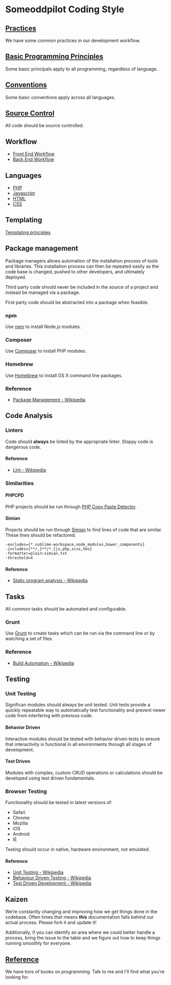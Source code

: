 # Someoddpilot Coding Style

## [Practices](https://github.com/alexsomeoddpilot/Someoddpilot-Coding-Style/blob/master/practices.md)

We have some common practices in our development workflow.

## [Basic Programming Principles](https://github.com/alexsomeoddpilot/Someoddpilot-Coding-Style/blob/master/principles.md)

Some basic principals apply to all programming, regardless of language.

## [Conventions](https://github.com/alexsomeoddpilot/Someoddpilot-Coding-Style/blob/master/conventions.md)

Some basic conventions apply across all languages.

## [Source Control](https://github.com/alexsomeoddpilot/Someoddpilot-Coding-Style/blob/master/source.md)

All code should be source controlled.

## Workflow

* [Front End Workflow](https://github.com/alexsomeoddpilot/Someoddpilot-Coding-Style/blob/master/front.md)
* [Back End Workflow](https://github.com/alexsomeoddpilot/Someoddpilot-Coding-Style/blob/master/back.md)

## Languages

* [PHP](https://github.com/alexsomeoddpilot/Someoddpilot-Coding-Style/blob/master/php.md)
* [Javascript](https://github.com/alexsomeoddpilot/Someoddpilot-Coding-Style/blob/master/javascript.md)
* [HTML](https://github.com/alexsomeoddpilot/Someoddpilot-Coding-Style/blob/master/html.md)
* [CSS](https://github.com/alexsomeoddpilot/Someoddpilot-Coding-Style/blob/master/css.md)

## Templating

[Templating principles](https://github.com/alexsomeoddpilot/Someoddpilot-Coding-Style/blob/master/templating.md)

## Package management

Package managers allows automation of the installation process of tools and libraries. This installation process can then be repeated easily as the code base is changed, pushed to other developers, and ultimately deployed.

Third party code should never be included in the source of a project and instead be managed via a package.

First party code should be abstracted into a package when feasible.

### npm

Use [npm](http://www.npmjs.org/) to install Node.js modules.

### Composer

Use [Composer](https://getcomposer.org/) to install PHP modules.

### Homebrew

Use [Homebrew](http://brew.sh/) to install OS X command line packages.

### Reference

* [Package Management - Wikipedia](http://en.wikipedia.org/wiki/Package_management_system)

## Code Analysis

### Linters

Code should **always** be linted by the appropriate linter. Sloppy code is dangerous code.

#### Reference

* [Lint - Wikipedia](http://en.wikipedia.org/wiki/Lint_(software))

### Similarities

#### PHPCPD

PHP projects should be run through [PHP Copy Paste Detector](https://github.com/sebastianbergmann/phpcpd).

#### Simian

Projects should be run through [Simian](http://www.harukizaemon.com/simian/) to find lines of code that are similar. These lines should be refactored.

```
-excludes={*.sublime-workspace,node_modules,bower_components}
-includes={**/,}**/*.{js,php,scss,hbs}
-formatter=plain:simian.txt
-threshold=4
```

#### Reference

* [Static program analysis - Wikipedia](http://en.wikipedia.org/wiki/Static_program_analysis)

## Tasks

All common tasks should be automated and configurable.

### Grunt

Use [Grunt](http://gruntjs.com) to create tasks which can be run via the command line or by watching a set of files.

### Reference

* [Build Automation - Wikipedia](http://en.wikipedia.org/wiki/Build_automation)

## Testing

### Unit Testing

Significan modules should always be unit tested. Unit tests provide a quickly repeatable way to automatically test functionality and prevent newer code from interfering with previous code.

#### Behavior Driven

Interactive modules should be tested with behavior driven tests to ensure that interactivity is functional in all environments through all stages of development.

#### Test Driven

Modules with complex, custom CRUD operations or calculations should be developed using test driven fundamentals.

### Browser Testing

Functionality should be tested in latest versions of:

* Safari
* Chrome
* Mozilla
* iOS
* Android
* IE

Testing should occur in native, hardware environment, not emulated.

#### Reference

* [Unit Testing - Wikipedia](http://en.wikipedia.org/wiki/Unit_testing)
* [Behaviour Driven Testing - Wikipedia](http://en.wikipedia.org/wiki/Behavior-driven_development)
* [Test Driven Development - Wikipedia](http://en.wikipedia.org/wiki/Test-driven_development)

## Kaizen

We’re constantly changing and improving how we get things done in the codebase. Often times that means ***this*** documentation falls behind our actual process. Please fork it and update it!

Additionally, if you can identify an area where we could better handle a process, bring the issue to the table and we figure out how to keep things running smoothly for everyone.

## [Reference](https://github.com/alexsomeoddpilot/Someoddpilot-Coding-Style/blob/master/books.md)

We have tons of books on programming. Talk to me and I'll find what you're looking for.
